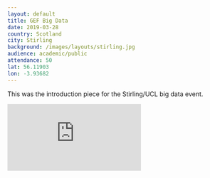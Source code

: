 ```yaml
---
layout: default
title: GEF Big Data
date: 2019-03-28
country: Scotland
city: Stirling
background: /images/layouts/stirling.jpg
audience: academic/public
attendance: 50
lat: 56.11903
lon: -3.93682
---
```

This was the introduction piece for the Stirling/UCL big data event.

<div class="embed-responsive embed-responsive-4by3 mb-3">
  <iframe src="https://docs.google.com/presentation/d/e/2PACX-1vTCLMJxOcpIxFMJWXJYxb-ggmvPxJNwKYvLCSybPD9bh0tkJtvxVANU7O8OjISQ6xkdKbb2sSvXUbni/embed?start=false&loop=false&delayms=3000" frameborder="0" class="embed-responsive-item" allowfullscreen="true" mozallowfullscreen="true" webkitallowfullscreen="true"></iframe>
</div>
